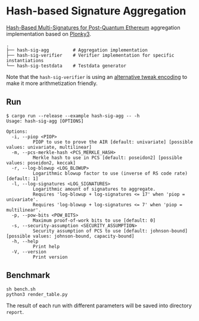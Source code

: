 # Hash-based Signature Aggregation

[Hash-Based Multi-Signatures for Post-Quantum Ethereum](https://eprint.iacr.org/2025/055.pdf) aggregation implementation based on [Plonky3](https://github.com/Plonky3/Plonky3).

```
.
├── hash-sig-agg         # Aggregation implementation
├── hash-sig-verifier    # Verifier implementation for specific instantiations
└── hash-sig-testdata    # Testdata generator
```

Note that the `hash-sig-verifier` is using an [alternative tweak encoding](https://github.com/han0110/hash-sig/commit/800059fb8e07ef9e22904ccdb8889109017da8b5) to make it more arithmetization friendly.

## Run

```
$ cargo run --release --example hash-sig-agg -- -h
Usage: hash-sig-agg [OPTIONS]

Options:
  -i, --piop <PIOP>
          PIOP to use to prove the AIR [default: univariate] [possible values: univariate, multilinear]
  -m, --pcs-merkle-hash <PCS_MERKLE_HASH>
          Merkle hash to use in PCS [default: poseidon2] [possible values: poseidon2, keccak]
  -r, --log-blowup <LOG_BLOWUP>
          Logarithmic blowup factor to use (inverse of RS code rate) [default: 1]
  -l, --log-signatures <LOG_SIGNATURES>
          Logarithmic amount of signatures to aggregate.
          Requires 'log-blowup + log-signatures <= 17' when 'piop = univariate'.
          Requires 'log-blowup + log-signatures <= 7' when 'piop = multilinear'.
  -p, --pow-bits <POW_BITS>
          Maximum proof-of-work bits to use [default: 0]
  -s, --security-assumption <SECURITY_ASSUMPTION>
          Security assumption of PCS to use [default: johnson-bound] [possible values: johnson-bound, capacity-bound]
  -h, --help
          Print help
  -V, --version
          Print version
```

## Benchmark

```
sh bench.sh
python3 render_table.py
```

The result of each run with different parameters will be saved into directory `report`.

